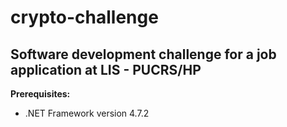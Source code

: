 # crypto-challenge
## Software development challenge for a job application at LIS - PUCRS/HP

**Prerequisites:**
* .NET Framework version 4.7.2
